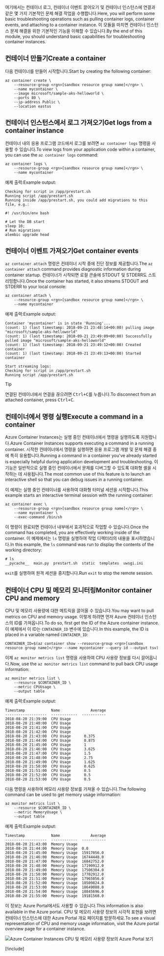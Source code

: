 <span data-ttu-id="bc42f-101">여기에서는 컨테이너 로그, 컨테이너 이벤트 끌어오기 및 컨테이너 인스턴스에 연결과 같은 몇 가지 기본적인 문제 해결 작업을 수행합니다.</span><span class="sxs-lookup"><span data-stu-id="bc42f-101">Here, you will perform some basic troubleshooting operations such as pulling container logs, container events, and attaching to a container instance.</span></span> <span data-ttu-id="bc42f-102">이 모듈을 마치면 컨테이너 인스턴스 문제 해결을 위한 기본적인 기능을 이해할 수 있습니다.</span><span class="sxs-lookup"><span data-stu-id="bc42f-102">By the end of this module, you should understand basic capabilities for troubleshooting container instances.</span></span>

## <a name="create-a-container"></a><span data-ttu-id="bc42f-103">컨테이너 만들기</span><span class="sxs-lookup"><span data-stu-id="bc42f-103">Create a container</span></span>

<span data-ttu-id="bc42f-104">다음 컨테이너를 만들어 시작합니다.</span><span class="sxs-lookup"><span data-stu-id="bc42f-104">Start by creating the following container:</span></span> 

```azurecli
az container create \
    --resource-group <rgn>[sandbox resource group name]</rgn> \
    --name mycontainer \
    --image microsoft/sample-aks-helloworld \
    --ports 80 \
    --ip-address Public \
    --location eastus
```

## <a name="get-logs-from-a-container-instance"></a><span data-ttu-id="bc42f-105">컨테이너 인스턴스에서 로그 가져오기</span><span class="sxs-lookup"><span data-stu-id="bc42f-105">Get logs from a container instance</span></span>

<span data-ttu-id="bc42f-106">컨테이너 내의 응용 프로그램 코드에서 로그를 보려면 `az container logs` 명령을 사용할 수 있습니다.</span><span class="sxs-lookup"><span data-stu-id="bc42f-106">To view logs from your application code within a container, you can use the `az container logs` command:</span></span>

```azurecli
az container logs \
    --resource-group <rgn>[sandbox resource group name]</rgn> \
    --name mycontainer
```

<span data-ttu-id="bc42f-107">예제 출력:</span><span class="sxs-lookup"><span data-stu-id="bc42f-107">Example output:</span></span>

```output
Checking for script in /app/prestart.sh
Running script /app/prestart.sh
Running inside /app/prestart.sh, you could add migrations to this file, e.g.:

#! /usr/bin/env bash

# Let the DB start
sleep 10;
# Run migrations
alembic upgrade head
```

## <a name="get-container-events"></a><span data-ttu-id="bc42f-108">컨테이너 이벤트 가져오기</span><span class="sxs-lookup"><span data-stu-id="bc42f-108">Get container events</span></span>

<span data-ttu-id="bc42f-109">`az container attach` 명령은 컨테이너 시작 중에 진단 정보를 제공합니다.</span><span class="sxs-lookup"><span data-stu-id="bc42f-109">The `az container attach` command provides diagnostic information during container startup.</span></span> <span data-ttu-id="bc42f-110">컨테이너가 시작되면 로컬 콘솔에 STDOUT 및 STDERR도 스트리밍합니다.</span><span class="sxs-lookup"><span data-stu-id="bc42f-110">Once the container has started, it also streams STDOUT and STDERR to your local console:</span></span>

```azurecli
az container attach \
    --resource-group <rgn>[sandbox resource group name]</rgn> \
    --name mycontainer
```

<span data-ttu-id="bc42f-111">예제 출력:</span><span class="sxs-lookup"><span data-stu-id="bc42f-111">Example output:</span></span>

```output
Container 'mycontainer' is in state 'Running'...
(count: 1) (last timestamp: 2018-09-21 23:48:14+00:00) pulling image "microsoft/sample-aks-helloworld"
(count: 1) (last timestamp: 2018-09-21 23:49:09+00:00) Successfully pulled image "microsoft/sample-aks-helloworld"
(count: 1) (last timestamp: 2018-09-21 23:49:12+00:00) Created container
(count: 1) (last timestamp: 2018-09-21 23:49:13+00:00) Started container

Start streaming logs:
Checking for script in /app/prestart.sh
Running script /app/prestart.sh
```

> [!TIP]
> <span data-ttu-id="bc42f-112">연결된 컨테이너에서 연결을 끊으려면 <kbd>Ctrl+C</kbd>를 누릅니다.</span><span class="sxs-lookup"><span data-stu-id="bc42f-112">To disconnect from an attached container, press <kbd>Ctrl+C</kbd>.</span></span>

## <a name="execute-a-command-in-a-container"></a><span data-ttu-id="bc42f-113">컨테이너에서 명령 실행</span><span class="sxs-lookup"><span data-stu-id="bc42f-113">Execute a command in a container</span></span>

<span data-ttu-id="bc42f-114">Azure Container Instances는 실행 중인 컨테이너에서 명령을 실행하도록 지원합니다.</span><span class="sxs-lookup"><span data-stu-id="bc42f-114">Azure Container Instances supports executing a command in a running container.</span></span> <span data-ttu-id="bc42f-115">시작한 컨테이너에서 명령을 실행하면 응용 프로그램 개발 및 문제 해결 중에 특히 유용합니다.</span><span class="sxs-lookup"><span data-stu-id="bc42f-115">Running a command in a container you've already started is especially helpful during application development and troubleshooting.</span></span> <span data-ttu-id="bc42f-116">이 기능은 일반적으로 실행 중인 컨테이너에서 문제를 디버그할 수 있도록 대화형 셸을 시작하는 데 사용됩니다.</span><span class="sxs-lookup"><span data-stu-id="bc42f-116">The most common use of this feature is to launch an interactive shell so that you can debug issues in a running container.</span></span>

<span data-ttu-id="bc42f-117">이 예제는 실행 중인 컨테이너를 사용하여 대화형 터미널 세션을 시작합니다.</span><span class="sxs-lookup"><span data-stu-id="bc42f-117">This example starts an interactive terminal session with the running container:</span></span>

```azurecli
az container exec \
    --resource-group <rgn>[sandbox resource group name]</rgn> \
    --name mycontainer \
    --exec-command /bin/sh
```

<span data-ttu-id="bc42f-118">이 명령이 완료되면 컨테이너 내부에서 효과적으로 작업할 수 있습니다.</span><span class="sxs-lookup"><span data-stu-id="bc42f-118">Once the command has completed, you are effectively working inside of the container.</span></span> <span data-ttu-id="bc42f-119">이 예제에서는 `ls` 명령을 실행하여 작업 디렉터리의 내용을 표시하였습니다.</span><span class="sxs-lookup"><span data-stu-id="bc42f-119">In this example, the `ls` command was run to display the contents of the working directory:</span></span>

```output
# ls
__pycache__  main.py  prestart.sh  static  templates  uwsgi.ini
```

<span data-ttu-id="bc42f-120">`exit`를 실행하여 원격 세션을 중지합니다.</span><span class="sxs-lookup"><span data-stu-id="bc42f-120">Run `exit` to stop the remote session.</span></span>

## <a name="monitor-container-cpu-and-memory"></a><span data-ttu-id="bc42f-121">컨테이너 CPU 및 메모리 모니터링</span><span class="sxs-lookup"><span data-stu-id="bc42f-121">Monitor container CPU and memory</span></span>

<span data-ttu-id="bc42f-122">CPU 및 메모리 사용량에 대한 메트릭을 끌어올 수 있습니다.</span><span class="sxs-lookup"><span data-stu-id="bc42f-122">You may want to pull metrics on CPU and memory usage.</span></span> <span data-ttu-id="bc42f-123">이렇게 하려면 먼저 Azure 컨테이너 인스턴스의 ID를 가져옵니다.</span><span class="sxs-lookup"><span data-stu-id="bc42f-123">To do so, first get the ID of the Azure container instance.</span></span> <span data-ttu-id="bc42f-124">이 예제에서 이 ID는 `CONTAINER_ID` 변수에 있습니다.</span><span class="sxs-lookup"><span data-stu-id="bc42f-124">In this example, the ID is placed in a variable named `CONTAINER_ID`:</span></span>

```azurecli
CONTAINER_ID=$(az container show --resource-group <rgn>[sandbox resource group name]</rgn> --name mycontainer --query id --output tsv)
```

<span data-ttu-id="bc42f-125">이제 `az monitor metrics list` 명령을 사용하여 CPU 사용량 정보를 다시 끌어옵니다.</span><span class="sxs-lookup"><span data-stu-id="bc42f-125">Now, use the `az monitor metrics list` command to pull back CPU usage information:</span></span>

```azurecli
az monitor metrics list \
    --resource $CONTAINER_ID \
    --metric CPUUsage \
    --output table
```

<span data-ttu-id="bc42f-126">예제 출력:</span><span class="sxs-lookup"><span data-stu-id="bc42f-126">Example output:</span></span>

```output
Timestamp            Name              Average
-------------------  ------------  -----------
2018-08-20 21:39:00  CPU Usage
2018-08-20 21:40:00  CPU Usage
2018-08-20 21:41:00  CPU Usage
2018-08-20 21:42:00  CPU Usage
2018-08-20 21:43:00  CPU Usage      0.375
2018-08-20 21:44:00  CPU Usage      0.875
2018-08-20 21:45:00  CPU Usage      1
2018-08-20 21:46:00  CPU Usage      3.625
2018-08-20 21:47:00  CPU Usage      1.5
2018-08-20 21:48:00  CPU Usage      2.75
2018-08-20 21:49:00  CPU Usage      1.625
2018-08-20 21:50:00  CPU Usage      0.625
2018-08-20 21:51:00  CPU Usage      0.5
2018-08-20 21:52:00  CPU Usage      0.5
2018-08-20 21:53:00  CPU Usage      0.5
```

<span data-ttu-id="bc42f-127">다음 명령을 사용하여 메모리 사용량 정보를 가져올 수 있습니다.</span><span class="sxs-lookup"><span data-stu-id="bc42f-127">The following command can be used to get memory usage information:</span></span>

```azurecli
az monitor metrics list \
    --resource $CONTAINER_ID \
    --metric MemoryUsage \
    --output table
```

<span data-ttu-id="bc42f-128">예제 출력:</span><span class="sxs-lookup"><span data-stu-id="bc42f-128">Example output:</span></span>

```output
Timestamp            Name              Average
-------------------  ------------  -----------
2018-08-20 21:43:00  Memory Usage
2018-08-20 21:44:00  Memory Usage  0.0
2018-08-20 21:45:00  Memory Usage  15917056.0
2018-08-20 21:46:00  Memory Usage  16744448.0
2018-08-20 21:47:00  Memory Usage  16842752.0
2018-08-20 21:48:00  Memory Usage  17190912.0
2018-08-20 21:49:00  Memory Usage  17506304.0
2018-08-20 21:50:00  Memory Usage  17702912.0
2018-08-20 21:51:00  Memory Usage  17965056.0
2018-08-20 21:52:00  Memory Usage  18509824.0
2018-08-20 21:53:00  Memory Usage  18649088.0
2018-08-20 21:54:00  Memory Usage  18845696.0
2018-08-20 21:55:00  Memory Usage  19181568.0
```

<span data-ttu-id="bc42f-129">이 정보는 Azure Portal에서도 사용할 수 있습니다.</span><span class="sxs-lookup"><span data-stu-id="bc42f-129">This information is also available in the Azure portal.</span></span> <span data-ttu-id="bc42f-130">CPU 및 메모리 사용량 정보의 시각적 표현을 보려면 컨테이너 인스턴스에 대한 Azure Portal 개요 페이지를 방문하세요.</span><span class="sxs-lookup"><span data-stu-id="bc42f-130">To see a visual representation of CPU and memory usage information, visit the Azure portal overview page for a container instance.</span></span>

![Azure Container Instances CPU 및 메모리 사용량 정보의 Azure Portal 보기](../media/6-cpu-memory.png)

[!include[](../../../includes/azure-sandbox-cleanup.md)]
